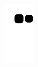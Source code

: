 ![Snake animation](https://github.com/DM0R3N0/DM0R3N0/blob/output/github-contribution-grid-snake.svg)
